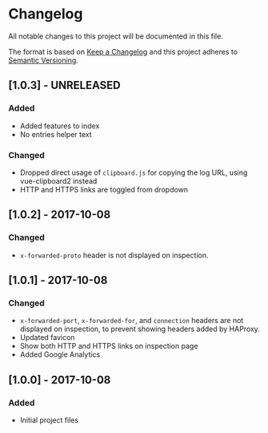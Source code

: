 # Changelog
All notable changes to this project will be documented in this file.

The format is based on [Keep a Changelog](http://keepachangelog.com/en/1.0.0/)
and this project adheres to [Semantic Versioning](http://semver.org/spec/v2.0.0.html).

## [1.0.3] - UNRELEASED
### Added
- Added features to index
- No entries helper text
### Changed
- Dropped direct usage of `clipboard.js` for copying the log URL, using vue-clipboard2 instead
- HTTP and HTTPS links are toggled from dropdown


## [1.0.2] - 2017-10-08
### Changed
- `x-forwarded-proto` header is not displayed on inspection.

## [1.0.1] - 2017-10-08
### Changed
- `x-forwarded-port`, `x-forwarded-for`, and `connection` headers are not displayed on inspection, to prevent showing headers added by HAProxy.
- Updated favicon
- Show both HTTP and HTTPS links on inspection page
- Added Google Analytics

## [1.0.0] - 2017-10-08
### Added
- Initial project files

